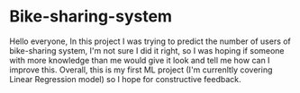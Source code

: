 # Bike-sharing-system
Hello everyone,  In this project I was trying to predict the number of users of bike-sharing system, I'm not sure I did it right, so I was hoping if someone with more knowledge than me would give it look and tell me how can I improve this. Overall, this is my first ML project (I'm currenltly covering Linear Regression model) so I hope for constructive feedback. 
